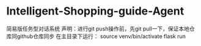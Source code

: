 # Intelligent-Shopping-guide-Agent
简易版任务型对话系统
声明：进行git push操作前，先git pull一下，保证本地仓库同github仓库同步
在主目录下运行：
source venv/bin/activate
flask run
